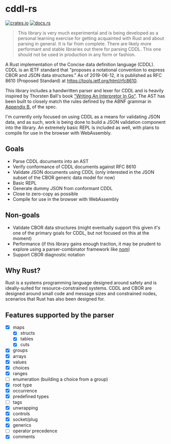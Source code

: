 # cddl-rs

[![crates.io](https://img.shields.io/crates/v/cddl.svg)](https://crates.io/crates/cddl) [![docs.rs](https://docs.rs/cddl/badge.svg)](https://docs.rs/cddl)

> This library is very much experimental and is being developed as a personal learning exercise for getting acquainted with Rust and about parsing in general. It is far from complete. There are likely more performant and stable libraries out there for parsing CDDL. This one should not be used in production in any form or fashion.

A Rust implementation of the Concise data definition language (CDDL). CDDL is an IETF standard that "proposes a notational convention to express CBOR and JSON data structures." As of 2019-06-12, it is published as RFC 8610 (Proposed Standard) at https://tools.ietf.org/html/rfc8610.

This library includes a handwritten parser and lexer for CDDL and is heavily inspired by Thorsten Ball's book ["Writing An Interpretor In Go"](https://interpreterbook.com/). The AST has been built to closely match the rules defined by the ABNF grammar in [Appendix B.](https://tools.ietf.org/html/rfc8610#appendix-B) of the spec.

I'm currently only focused on using CDDL as a means for validating JSON data, and as such, work is being done to build a JSON validation component into the library. An extremely basic REPL is included as well, with plans to compile for use in the browser with WebAssembly.

## Goals

- Parse CDDL documents into an AST
- Verify conformance of CDDL documents against RFC 8610
- Validate JSON documents using CDDL (only interested in the JSON subset of the CBOR generic data model for now)
- Basic REPL
- Generate dummy JSON from conformant CDDL
- Close to zero-copy as possible
- Compile for use in the browser with WebAssembly

## Non-goals

- Validate CBOR data structures (might eventually support this given it's one of the primary goals for CDDL, but not focused on this at the moment)
- Performance (if this library gains enough traction, it may be prudent to explore using a parser-combinator framework like [nom](https://github.com/Geal/nom))
- Support CBOR diagnostic notation

## Why Rust?

Rust is a systems programming language designed around safety and is ideally-suited for resource-constrained systems. CDDL and CBOR are designed around small code and message sizes and constrained nodes, scenarios that Rust has also been designed for.

## Features supported by the parser

- [x] maps
  - [x] structs
  - [x] tables
  - [x] cuts
- [x] groups
- [x] arrays
- [x] values
- [x] choices
- [x] ranges
- [ ] enumeration (building a choice from a group)
- [x] root type
- [x] occurrence
- [x] predefined types
- [ ] tags
- [x] unwrapping
- [x] controls
- [x] socket/plug
- [x] generics
- [ ] operator precedence
- [x] comments

